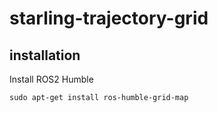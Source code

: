 # starling-trajectory-grid
## installation
Install ROS2 Humble

``sudo apt-get install ros-humble-grid-map``